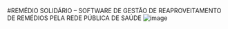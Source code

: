 #REMÉDIO SOLIDÁRIO – SOFTWARE DE GESTÃO DE REAPROVEITAMENTO DE REMÉDIOS PELA REDE PÚBLICA DE SAÚDE
![image](https://github.com/KarenBoscolo/PIRemediosGeral/assets/149967716/89a5dc51-ac92-4dc1-a3c0-be602f63570d)
